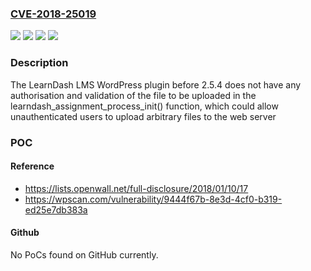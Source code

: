 ### [CVE-2018-25019](https://cve.mitre.org/cgi-bin/cvename.cgi?name=CVE-2018-25019)
![](https://img.shields.io/static/v1?label=Product&message=LearnDash%20LMS&color=blue)
![](https://img.shields.io/static/v1?label=Version&message=2.5.4%3C%202.5.4%20&color=brighgreen)
![](https://img.shields.io/static/v1?label=Vulnerability&message=CWE-434%20Unrestricted%20Upload%20of%20File%20with%20Dangerous%20Type&color=brighgreen)
![](https://img.shields.io/static/v1?label=Vulnerability&message=CWE-862%20Missing%20Authorization&color=brighgreen)

### Description

The LearnDash LMS WordPress plugin before 2.5.4 does not have any authorisation and validation of the file to be uploaded in the learndash_assignment_process_init() function, which could allow unauthenticated users to upload arbitrary files to the web server

### POC

#### Reference
- https://lists.openwall.net/full-disclosure/2018/01/10/17
- https://wpscan.com/vulnerability/9444f67b-8e3d-4cf0-b319-ed25e7db383a

#### Github
No PoCs found on GitHub currently.

